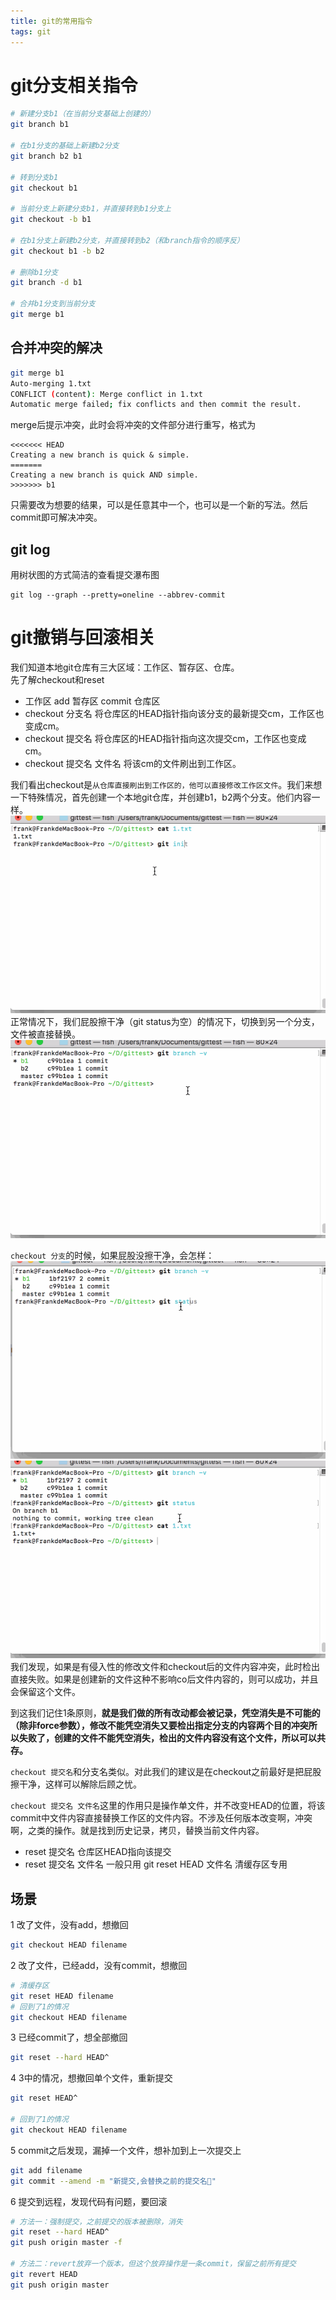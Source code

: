 ```yaml
---
title: git的常用指令
tags: git
---
```

# git分支相关指令
```bash
# 新建分支b1（在当前分支基础上创建的）
git branch b1

# 在b1分支的基础上新建b2分支
git branch b2 b1

# 转到分支b1
git checkout b1

# 当前分支上新建分支b1，并直接转到b1分支上
git checkout -b b1  

# 在b1分支上新建b2分支，并直接转到b2（和branch指令的顺序反）
git checkout b1 -b b2

# 删除b1分支
git branch -d b1

# 合并b1分支到当前分支
git merge b1
```
## 合并冲突的解决
```bash
git merge b1
Auto-merging 1.txt
CONFLICT (content): Merge conflict in 1.txt
Automatic merge failed; fix conflicts and then commit the result.
```
merge后提示冲突，此时会将冲突的文件部分进行重写，格式为
```
<<<<<<< HEAD
Creating a new branch is quick & simple.
=======
Creating a new branch is quick AND simple.
>>>>>>> b1
```
只需要改为想要的结果，可以是任意其中一个，也可以是一个新的写法。然后commit即可解决冲突。
## git log
用树状图的方式简洁的查看提交瀑布图
```
git log --graph --pretty=oneline --abbrev-commit
```
# git撤销与回滚相关
我们知道本地git仓库有三大区域：工作区、暂存区、仓库。  
先了解checkout和reset
- 工作区 add 暂存区 commit 仓库区
- checkout 分支名        将仓库区的HEAD指针指向该分支的最新提交cm，工作区也变成cm。
- checkout 提交名        将仓库区的HEAD指针指向这次提交cm，工作区也变成cm。
- checkout 提交名 文件名  将该cm的文件刷出到工作区。

我们看出checkout是`从仓库直接刷出到工作区的，他可以直接修改工作区文件`。我们来想一下特殊情况，首先创建一个本地git仓库，并创建b1，b2两个分支。他们内容一样。  
![image](img/git1.gif)  
正常情况下，我们屁股擦干净（git status为空）的情况下，切换到另一个分支，文件被直接替换。
![image](img/git2.gif)

`checkout 分支`的时候，如果屁股没擦干净，会怎样：  
![image](img/git3.gif)  
![image](img/git4.gif)
我们发现，如果是有侵入性的修改文件和checkout后的文件内容冲突，此时检出直接失败。如果是创建新的文件这种不影响co后文件内容的，则可以成功，并且会保留这个文件。

到这我们记住1条原则，**就是我们做的所有改动都会被记录，凭空消失是不可能的（除非force参数），修改不能凭空消失又要检出指定分支的内容两个目的冲突所以失败了，创建的文件不能凭空消失，检出的文件内容没有这个文件，所以可以共存。** 

`checkout 提交名`和分支名类似。对此我们的建议是在checkout之前最好是把屁股擦干净，这样可以解除后顾之忧。

`checkout 提交名 文件名`这里的作用只是操作单文件，并不改变HEAD的位置，将该commit中文件内容直接替换工作区的文件内容。不涉及任何版本改变啊，冲突啊，之类的操作。就是找到历史记录，拷贝，替换当前文件内容。

- reset 提交名         仓库区HEAD指向该提交
- reset 提交名 文件名   一般只用 git reset HEAD 文件名 清缓存区专用

## 场景
1 改了文件，没有add，想撤回
```bash
git checkout HEAD filename
```
2 改了文件，已经add，没有commit，想撤回
```bash
# 清缓存区
git reset HEAD filename
# 回到了1的情况
git checkout HEAD filename
```
3 已经commit了，想全部撤回
```bash
git reset --hard HEAD^
```
4 3中的情况，想撤回单个文件，重新提交
```bash
git reset HEAD^

# 回到了1的情况
git checkout HEAD filename
```
5 commit之后发现，漏掉一个文件，想补加到上一次提交上
```bash
git add filename
git commit --amend -m "新提交,会替换之前的提交名"
```
6 提交到远程，发现代码有问题，要回滚
```bash
# 方法一：强制提交，之前提交的版本被删除，消失
git reset --hard HEAD^
git push origin master -f

# 方法二：revert放弃一个版本，但这个放弃操作是一条commit，保留之前所有提交
git revert HEAD
git push origin master
```